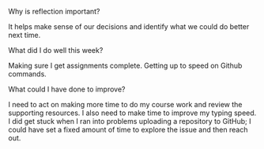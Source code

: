 Why is reflection important?

It helps make sense of our decisions and identify what we could do better next time.

What did I do well this week?

Making sure I get assignments complete. Getting up to speed on Github commands.

What could I have done to improve?

I need to act on making more time to do my course work and review the supporting resources. I also need to make time to improve my typing speed. I did get stuck when I ran into problems uploading a repository to GitHub; I could have set a fixed amount of time to explore the issue and then reach out.
